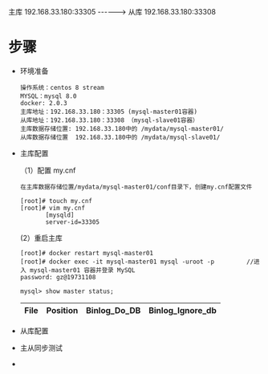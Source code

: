 
主库   192.168.33.180:33305 ------>  从库  192.168.33.180:33308

# 步骤

* 环境准备
     
      操作系统：centos 8 stream
      MYSQL：mysql 8.0
      docker: 2.0.3
      主库地址：192.168.33.180：33305 (mysql-master01容器)
      从库地址：192.168.33.180：33308 （mysql-slave01容器）
      主库数据存储位置: 192.168.33.180中的 /mydata/mysql-master01/
      从库数据存储位置  192.168.33.180中的 /mydata/mysql-slave01/
      
      
* 主库配置
  
  （1）配置 my.cnf
  
      在主库数据存储位置/mydata/mysql-master01/conf目录下，创建my.cnf配置文件
      
      [root]# touch my.cnf
      [root]# vim my.cnf
             [mysqld]
             server-id=33305
         
   (2）重启主库    
   
      [root]# docker restart mysql-master01
      [root]# docker exec -it mysql-master01 mysql -uroot -p         //进入 mysql-master01 容器并登录 MySQL
      password: gz@19731108
      
      mysql> show master status;
 
  File| Position|Binlog_Do_DB|Binlog_Ignore_db|
  ---|---|---|---|




* 从库配置
* 主从同步测试
* 
